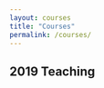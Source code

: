 ```yaml
---
layout: courses
title: "Courses"
permalink: /courses/
---
```


## **2019 Teaching**

<!--### Programming I (C)
-


### Programming II (Python)
- 
-->